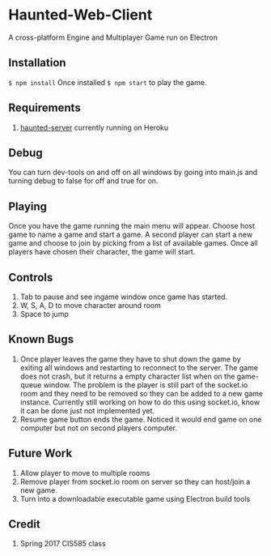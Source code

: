 # Haunted-Web-Client
A cross-platform Engine and Multiplayer Game run on Electron

## Installation
```$ npm install```
Once installed
```$ npm start``` to play the game.

## Requirements
1. [haunted-server](https://github.com/CIS585S17/haunted-server) currently running on Heroku

## Debug
You can turn dev-tools on and off on all windows by going into main.js and turning debug to false for off and true for on.

## Playing
Once you have the game running the main menu will appear. Choose host game to name a game and start a game.
A second player can start a new game and choose to join by picking from a list of available games. Once all players
have chosen their character, the game will start.

## Controls
1. Tab to pause and see ingame window once game has started.
2. W, S, A, D to move character around room
3. Space to jump

## Known Bugs
1. Once player leaves the game they have to shut down the game by exiting all windows and restarting to reconnect to the server. The game does not crash, but it returns
   a empty character list when on the game-queue window. The problem is the player is still part of the socket.io room and they need to be removed so they can be added to a new game instance.
   Currently still working on how to do this using socket.io, know it can be done just not implemented yet.
2. Resume game button ends the game. Noticed it would end game on one computer but not on second players computer. 

## Future Work
1. Allow player to move to multiple rooms
2. Remove player from socket.io room on server so they can host/join a new game.
3. Turn into a downloadable executable game using Electron build tools

## Credit
1. Spring 2017 CIS585 class
